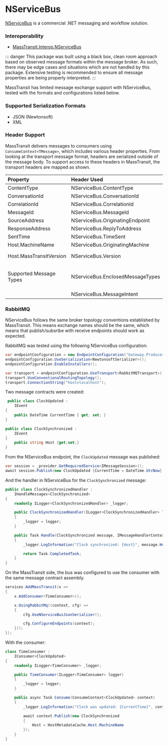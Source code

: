 # NServiceBus

[NServiceBus](https://particular.net/nservicebus) is a commercial .NET messaging and workflow solution. 

### Interoperability

- [MassTransit.Interop.NServiceBus](https://nuget.org/packages/MassTransit.Interop.NServiceBus/)

::: danger
This package was built using a black box, clean room approach based on observed message formats within the message broker. As such, there may be edge cases and situations which are not handled by this package. Extensive testing is recommended to ensure all message properties are being properly interpreted.
:::

MassTransit has limited message exchange support with NServiceBus, tested with the formats and configurations listed below.

### Supported Serialization Formats

- JSON (Newtonsoft)
- XML

### Header Support

MassTransit delivers messages to consumers using `ConsumeContext<TMessage>`, which includes various header properties. From looking at the transport message format, headers are serialized outside of the message body. To support access to these headers in MassTransit, the transport headers are mapped as shown.

| Property | Header Used | Out | Notes
|:--------------|:-------------------------|:---:|:--------
| ContentType | NServiceBus.ContentType | Y
| ConversationId | NServiceBus.ConversationId | Y
| CorrelationId | NServiceBus.CorrelationId | Y
| MessageId | NServiceBus.MessageId | Y
| SourceAddress | NServiceBus.OriginatingEndpoint | Y | formatted as `queue:name`
| ResponseAddress | NServiceBus.ReplyToAddress | Y | formatted as `queue:name`
| SentTime | NServiceBus.TimeSent | Y
| Host.MachineName | NServiceBus.OriginatingMachine | Y
| Host.MassTransitVersion | NServiceBus.Version | N | translated to NServiceBus x.x.x
| Supported Message Types | NServiceBus.EnclosedMessageTypes | Y | converted from AssemblyQualifiedName, types must be resolvable via Type.GetType()
|  | NServiceBus.MessageIntent | N | Ignored

### RabbitMQ

NServiceBus follows the same broker topology conventions established by MassTransit. This means exchange names should be the same, which means that publish/subsribe with receive endpoints should work as expected.

RabbitMQ was tested using the following NServiceBus configuration:

```cs
var endpointConfiguration = new EndpointConfiguration("Gateway.Producer");
endpointConfiguration.UseSerialization<NewtonsoftSerializer>();
endpointConfiguration.EnableInstallers();

var transport = endpointConfiguration.UseTransport<RabbitMQTransport>();
transport.UseConventionalRoutingTopology();
transport.ConnectionString("host=localhost");
```

Two message contracts were created:

```cs
 public class ClockUpdated :
    IEvent
{
    public DateTime CurrentTime { get; set; }
}

public class ClockSynchronized :
    IEvent
{
    public string Host {get;set;}
}
```

From the NServiceBus endpoint, the `ClockUpdated` message was published:

```cs
var session = _provider.GetRequiredService<IMessageSession>();
await session.Publish(new ClockUpdated {CurrentTime = DateTime.UtcNow}, new PublishOptions());
```

And the handler in NServiceBus for the `ClockSynchronized` message:

```cs
public class ClockSynchronizedHandler :
    IHandleMessages<ClockSynchronized>
{
    readonly ILogger<ClockSynchronizedHandler> _logger;

    public ClockSynchronizedHandler(ILogger<ClockSynchronizedHandler> logger)
    {
        _logger = logger;
    }

    public Task Handle(ClockSynchronized message, IMessageHandlerContext context)
    {
        _logger.LogInformation("Clock synchronized: {Host}", message.Host);

        return Task.CompletedTask;
    }
}
```

On the MassTransit side, the bus was configured to use the consumer with the same message contract assembly.

```cs
services.AddMassTransit(x =>
{
    x.AddConsumer<TimeConsumer>();

    x.UsingRabbitMq((context, cfg) =>
    {
        cfg.UseNServiceBusJsonSerializer();

        cfg.ConfigureEndpoints(context);
    }));
});
```

With the consumer:

```cs
class TimeConsumer :
    IConsumer<ClockUpdated>
{
    readonly ILogger<TimeConsumer> _logger;

    public TimeConsumer(ILogger<TimeConsumer> logger)
    {
        _logger = logger;
    }

    public async Task Consume(ConsumeContext<ClockUpdated> context)
    {
        _logger.LogInformation("Clock was updated: {CurrentTime}", context.Message.CurrentTime);

        await context.Publish(new ClockSynchronized
        {
            Host = HostMetadataCache.Host.MachineName
        });
    }
}
```



